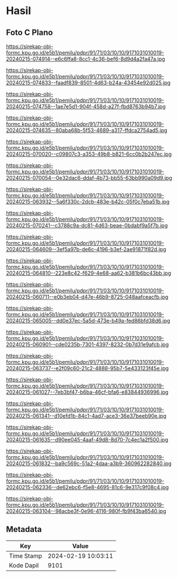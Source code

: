 # Hasil

## Foto C Plano

https://sirekap-obj-formc.kpu.go.id/e5b1/pemilu/pdpr/91/71/03/10/10/9171031010019-20240215-074914--e6c6ffa8-8cc1-4c36-bef6-8d9d4a2fa47a.jpg

https://sirekap-obj-formc.kpu.go.id/e5b1/pemilu/pdpr/91/71/03/10/10/9171031010019-20240215-074833--faadf839-8501-4d63-b24a-43454e92d025.jpg

https://sirekap-obj-formc.kpu.go.id/e5b1/pemilu/pdpr/91/71/03/10/10/9171031010019-20240215-074758--1ae7e5d1-904f-458d-a27f-fbd8763b94b7.jpg

https://sirekap-obj-formc.kpu.go.id/e5b1/pemilu/pdpr/91/71/03/10/10/9171031010019-20240215-074635--80aba68b-5f53-4689-a317-ffdca2754ad5.jpg

https://sirekap-obj-formc.kpu.go.id/e5b1/pemilu/pdpr/91/71/03/10/10/9171031010019-20240215-070020--c09807c3-a353-49b8-b821-6cc0b2b247ec.jpg

https://sirekap-obj-formc.kpu.go.id/e5b1/pemilu/pdpr/91/71/03/10/10/9171031010019-20240215-070054--0e32dac6-ddaf-4b73-bb55-63bb990a09d9.jpg

https://sirekap-obj-formc.kpu.go.id/e5b1/pemilu/pdpr/91/71/03/10/10/9171031010019-20240215-063932--5a6f330c-2dcb-483e-b42c-05f0c7eba51b.jpg

https://sirekap-obj-formc.kpu.go.id/e5b1/pemilu/pdpr/91/71/03/10/10/9171031010019-20240215-070241--c3788c9a-dc81-4d63-beae-0bdabf9a5f7b.jpg

https://sirekap-obj-formc.kpu.go.id/e5b1/pemilu/pdpr/91/71/03/10/10/9171031010019-20240215-064609--3ef5a97b-de6c-4196-b3ef-2ae91871f82d.jpg

https://sirekap-obj-formc.kpu.go.id/e5b1/pemilu/pdpr/91/71/03/10/10/9171031010019-20240215-064810--223e8c42-f629-4e68-aa62-b381b6bc43bb.jpg

https://sirekap-obj-formc.kpu.go.id/e5b1/pemilu/pdpr/91/71/03/10/10/9171031010019-20240215-060711--e0b3eb04-d47e-46b9-8725-048aafceacfb.jpg

https://sirekap-obj-formc.kpu.go.id/e5b1/pemilu/pdpr/91/71/03/10/10/9171031010019-20240215-065005--dd0e37ec-5a5d-473e-b49a-fed86bfd38d6.jpg

https://sirekap-obj-formc.kpu.go.id/e5b1/pemilu/pdpr/91/71/03/10/10/9171031010019-20240215-060901--cde0235b-7301-4397-8232-0b7d31e9afcb.jpg

https://sirekap-obj-formc.kpu.go.id/e5b1/pemilu/pdpr/91/71/03/10/10/9171031010019-20240215-063737--e2f09c60-21c2-4888-95b7-5e433123f45e.jpg

https://sirekap-obj-formc.kpu.go.id/e5b1/pemilu/pdpr/91/71/03/10/10/9171031010019-20240215-061027--7eb3bf47-b6ba-46cf-bfa6-e83844936996.jpg

https://sirekap-obj-formc.kpu.go.id/e5b1/pemilu/pdpr/91/71/03/10/10/9171031010019-20240215-061341--d10efd1b-84c1-4ad7-ace3-36e37beeb90e.jpg

https://sirekap-obj-formc.kpu.go.id/e5b1/pemilu/pdpr/91/71/03/10/10/9171031010019-20240215-061635--d90ee045-4aaf-49d8-8d70-7c4ec1a2f500.jpg

https://sirekap-obj-formc.kpu.go.id/e5b1/pemilu/pdpr/91/71/03/10/10/9171031010019-20240215-061832--ba9c569c-51a2-4daa-a3b9-360962282840.jpg

https://sirekap-obj-formc.kpu.go.id/e5b1/pemilu/pdpr/91/71/03/10/10/9171031010019-20240215-062336--de62ebc6-f5e8-4695-81c6-9e317c9f08c4.jpg

https://sirekap-obj-formc.kpu.go.id/e5b1/pemilu/pdpr/91/71/03/10/10/9171031010019-20240215-063104--98acbe3f-0e96-4116-980f-fb9f43ba6540.jpg


## Metadata

| Key        | Value               |
| ---------- | ------------------- |
| Time Stamp | 2024-02-19 10:03:11 |
| Kode Dapil | 9101                |



